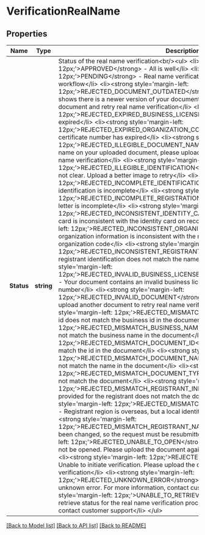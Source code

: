 # VerificationRealName

## Properties
Name | Type | Description | Notes
------------ | ------------- | ------------- | -------------
**Status** | **string** | Status of the real name verification&lt;br/&gt;&lt;ul&gt; &lt;li&gt;&lt;strong style&#x3D;&#39;margin-left: 12px;&#39;&gt;APPROVED&lt;/strong&gt; - All is well&lt;/li&gt; &lt;li&gt;&lt;strong style&#x3D;&#39;margin-left: 12px;&#39;&gt;PENDING&lt;/strong&gt; - Real name verification is working its way through the workflow&lt;/li&gt; &lt;li&gt;&lt;strong style&#x3D;&#39;margin-left: 12px;&#39;&gt;REJECTED_DOCUMENT_OUTDATED&lt;/strong&gt; - Local government verification shows there is a newer version of your document.  Upload the latest version of the document and retry real name verification&lt;/li&gt; &lt;li&gt;&lt;strong style&#x3D;&#39;margin-left: 12px;&#39;&gt;REJECTED_EXPIRED_BUSINESS_LICENSE&lt;/strong&gt; - Business license is expired&lt;/li&gt; &lt;li&gt;&lt;strong style&#x3D;&#39;margin-left: 12px;&#39;&gt;REJECTED_EXPIRED_ORGANIZATION_CODE&lt;/strong&gt; - Organization code certificate number has expired&lt;/li&gt; &lt;li&gt;&lt;strong style&#x3D;&#39;margin-left: 12px;&#39;&gt;REJECTED_ILLEGIBLE_DOCUMENT_NAME&lt;/strong&gt; - There isn’t a clear name on your uploaded document, please upload a different document to retry real name verification&lt;/li&gt; &lt;li&gt;&lt;strong style&#x3D;&#39;margin-left: 12px;&#39;&gt;REJECTED_ILLEGIBLE_IDENTIFICATION&lt;/strong&gt; - Registrant identification is not clear.  Upload a better image to retry&lt;/li&gt; &lt;li&gt;&lt;strong style&#x3D;&#39;margin-left: 12px;&#39;&gt;REJECTED_INCOMPLETE_IDENTIFICATION&lt;/strong&gt; - Registrant identification is incomplete&lt;/li&gt; &lt;li&gt;&lt;strong style&#x3D;&#39;margin-left: 12px;&#39;&gt;REJECTED_INCOMPLETE_REGISTRATION_LETTER&lt;/strong&gt; - Registration letter is incomplete&lt;/li&gt; &lt;li&gt;&lt;strong style&#x3D;&#39;margin-left: 12px;&#39;&gt;REJECTED_INCONSISTENT_IDENTITY_CARD&lt;/strong&gt; - Provided identity card is inconsistent with the identity card on record&lt;/li&gt; &lt;li&gt;&lt;strong style&#x3D;&#39;margin-left: 12px;&#39;&gt;REJECTED_INCONSISTENT_ORGANIZATION_CODE&lt;/strong&gt; - Provided organization information is inconsistent with the results obtained using the submitted organization code&lt;/li&gt; &lt;li&gt;&lt;strong style&#x3D;&#39;margin-left: 12px;&#39;&gt;REJECTED_INCONSISTENT_REGISTRANT_NAME&lt;/strong&gt; - Name on the registrant identification does not match the name in the system&lt;/li&gt; &lt;li&gt;&lt;strong style&#x3D;&#39;margin-left: 12px;&#39;&gt;REJECTED_INVALID_BUSINESS_LICENSE_OR_ORGANIZATION_CODE&lt;/strong&gt; - Your document contains an invalid business license or organization code certificate number&lt;/li&gt; &lt;li&gt;&lt;strong style&#x3D;&#39;margin-left: 12px;&#39;&gt;REJECTED_INVALID_DOCUMENT&lt;/strong&gt; - Document is invalid.  Please upload another document to retry real name verification&lt;/li&gt; &lt;li&gt;&lt;strong style&#x3D;&#39;margin-left: 12px;&#39;&gt;REJECTED_MISMATCH_BUSINESS_ID&lt;/strong&gt; - Business id does not match the business id in the document&lt;/li&gt; &lt;li&gt;&lt;strong style&#x3D;&#39;margin-left: 12px;&#39;&gt;REJECTED_MISMATCH_BUSINESS_NAME&lt;/strong&gt; - Business name does not match the business name in the document&lt;/li&gt; &lt;li&gt;&lt;strong style&#x3D;&#39;margin-left: 12px;&#39;&gt;REJECTED_MISMATCH_DOCUMENT_ID&lt;/strong&gt; - Document id does not match the id in the document&lt;/li&gt; &lt;li&gt;&lt;strong style&#x3D;&#39;margin-left: 12px;&#39;&gt;REJECTED_MISMATCH_DOCUMENT_NAME&lt;/strong&gt; - Document name does not match the name in the document&lt;/li&gt; &lt;li&gt;&lt;strong style&#x3D;&#39;margin-left: 12px;&#39;&gt;REJECTED_MISMATCH_DOCUMENT_TYPE&lt;/strong&gt; - Document type does not match the document&lt;/li&gt; &lt;li&gt;&lt;strong style&#x3D;&#39;margin-left: 12px;&#39;&gt;REJECTED_MISMATCH_REGISTRANT_INFO&lt;/strong&gt; - The information provided for the registrant does not match the document&lt;/li&gt; &lt;li&gt;&lt;strong style&#x3D;&#39;margin-left: 12px;&#39;&gt;REJECTED_MISMATCH_REGISTRANT_LOCALITY&lt;/strong&gt; - Registrant region is overseas, but a local identity document was provided&lt;/li&gt; &lt;li&gt;&lt;strong style&#x3D;&#39;margin-left: 12px;&#39;&gt;REJECTED_MISMATCH_REGISTRANT_NAME&lt;/strong&gt; - Registrant name has been changed, so the request must be resubmitted&lt;/li&gt; &lt;li&gt;&lt;strong style&#x3D;&#39;margin-left: 12px;&#39;&gt;REJECTED_UNABLE_TO_OPEN&lt;/strong&gt; - Registrant identification could not be opened.  Please upload the document again to retry real name verification&lt;/li&gt; &lt;li&gt;&lt;strong style&#x3D;&#39;margin-left: 12px;&#39;&gt;REJECTED_UNABLE_TO_VERIFY&lt;/strong&gt; - Unable to initiate verification.  Please upload the document again to retry real name verification&lt;/li&gt; &lt;li&gt;&lt;strong style&#x3D;&#39;margin-left: 12px;&#39;&gt;REJECTED_UNKNOWN_ERROR&lt;/strong&gt; - Document was rejected due to an unknown error. For more information, contact customer support&lt;/li&gt; &lt;li&gt;&lt;strong style&#x3D;&#39;margin-left: 12px;&#39;&gt;UNABLE_TO_RETRIEVE_STATUS&lt;/strong&gt; - Unable to retrieve status for the real name verification process.  Retry, if this status persists, contact customer support&lt;/li&gt; &lt;/ul&gt; | [default to null]

[[Back to Model list]](../README.md#documentation-for-models) [[Back to API list]](../README.md#documentation-for-api-endpoints) [[Back to README]](../README.md)



